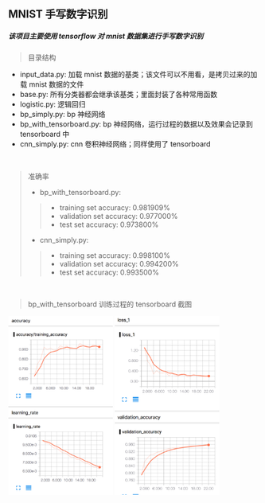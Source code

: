 ## MNIST 手写数字识别

##### 该项目主要使用 tensorflow 对 mnist 数据集进行手写数字识别

> 目录结构
- input_data.py: 加载 mnist 数据的基类；该文件可以不用看，是拷贝过来的加载 mnist 数据的文件
- base.py: 所有分类器都会继承该基类；里面封装了各种常用函数
- logistic.py: 逻辑回归
- bp_simply.py: bp 神经网络
- bp_with_tensorboard.py: bp 神经网络，运行过程的数据以及效果会记录到 tensorboard 中
- cnn_simply.py: cnn 卷积神经网络；同样使用了 tensorboard

<br>

> 准确率
>- bp_with_tensorboard.py:
>>- training set accuracy: 0.981909%
>>- validation set accuracy: 0.977000%
>>- test set accuracy: 0.973800%
>
>- cnn_simply.py:
>>- training set accuracy: 0.998100%
>>- validation set accuracy: 0.994200%
>>- test set accuracy: 0.993500%

<br>

> bp_with_tensorboard 训练过程的 tensorboard 截图

<img src="tmp/bp_with_tensorboard_1.png" alt="bp_with_tensorboard 训练过程的 tensorboard 截图1" width="210" height="360">
<img src="tmp/bp_with_tensorboard_2.png" alt="bp_with_tensorboard 训练过程的 tensorboard 截图2" width="210" height="360">

